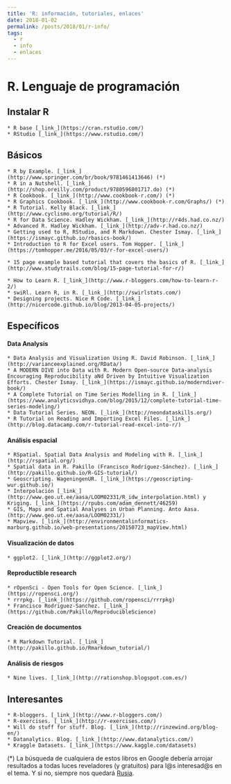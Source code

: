 ```yaml
---
title: 'R: información, tutoriales, enlaces'
date: 2018-01-02
permalink: /posts/2018/01/r-info/
tags:
  - r
  - info
  - enlaces
---
```

# R. Lenguaje de programación

## Instalar R
    * R base [_link_](https://cran.rstudio.com/)
    * RStudio [_link_](https://www.rstudio.com/)

## Básicos
    * R by Example. [_link_](http://www.springer.com/br/book/9781461413646) (*)
    * R in a Nutshell. [_link_](http://shop.oreilly.com/product/9780596801717.do) (*)
    * R Cookbook. [_link_](http://www.cookbook-r.com/) (*)
    * R Graphics Cookbook. [_link_](http://www.cookbook-r.com/Graphs/) (*)
    * R Tutorial. Kelly Black. [_link_](http://www.cyclismo.org/tutorial/R/)
    * R for Data Science. Hadley Wickham. [_link_](http://r4ds.had.co.nz/)
    * Advanced R. Hadley Wickham. [_link_](http://adv-r.had.co.nz/)
    * Getting used to R, RStudio, and R Markdown. Chester Ismay. [_link_](https://ismayc.github.io/rbasics-book/)
    * Introduction to R for Excel users. Tom Hopper. [_link_](https://tomhopper.me/2016/05/03/r-for-excel-users/)

    * 15 page example based tutorial that covers the basics of R. [_link_](http://www.studytrails.com/blog/15-page-tutorial-for-r/)

    * How to Learn R. [_link_](http://www.r-bloggers.com/how-to-learn-r-2/)
    * swiRl. Learn R, in R. [_link_](http://swirlstats.com/)
    * Designing projects. Nice R Code. [_link_](http://nicercode.github.io/blog/2013-04-05-projects/)

## Específicos
#### Data Analysis
    * Data Analysis and Visualization Using R. David Robinson. [_link_](http://varianceexplained.org/RData/)
    * A MODERN DIVE into Data with R. Modern Open-source Data-analysis Encouraging Reproducibility aNd Driven by Intuitive Visualization Efforts. Chester Ismay. [_link_](https://ismayc.github.io/moderndiver-book/)
    * A Complete Tutorial on Time Series Modelling in R. [_link_](https://www.analyticsvidhya.com/blog/2015/12/complete-tutorial-time-series-modeling/)
    * Data Tutorial Series. NEON. [_link_](http://neondataskills.org/)
    * R Tutorial on Reading and Importing Excel Files. [_link_](http://blog.datacamp.com/r-tutorial-read-excel-into-r/)
#### Análisis espacial
    * RSpatial. Spatial Data Analysis and Modeling with R. [_link_](http://rspatial.org/)
    * Spatial data in R. Pakillo (Francisco Rodríguez-Sánchez). [_link_](http://pakillo.github.io/R-GIS-tutorial/)
    * Geoscripting. WageningenUR. [_link_](https://geoscripting-wur.github.io/)
    * Interpolación [_link_](http://www.geo.ut.ee/aasa/LOOM02331/R_idw_interpolation.html) y Kriging. [_link_](https://rpubs.com/adam_dennett/46259)
    * GIS, Maps and Spatial Analyses in Urban Planning. Anto Aasa. (http://www.geo.ut.ee/aasa/LOOM02331/)
    * Mapview. [_link_](http://environmentalinformatics-marburg.github.io/web-presentations/20150723_mapView.html)
#### Visualización de datos
    * ggplot2. [_link_](http://ggplot2.org/)
#### Reproductible research
    * rOpenSci - Open Tools for Open Science. [_link_](https://ropensci.org/)
    * rrrpkg. [_link_](https://github.com/ropensci/rrrpkg)
    * Francisco Rodriguez-Sanchez. [_link_](https://github.com/Pakillo/ReproducibleScience)
#### Creación de documentos
    * R Markdown Tutorial. [_link_](http://pakillo.github.io/Rmarkdown_tutorial/)
#### Análisis de riesgos
    * Nine lives. [_link_](http://rationshop.blogspot.com.es/)

## Interesantes

    * R-bloggers. [_link_](http://www.r-bloggers.com/)
    * R-exercises. [_link_](http://r-exercises.com/)
    * Will do stuff for stuff. Blog. [_link_](http://rinzewind.org/blog-en/)
    * Datanalytics. Blog. [_link_](http://www.datanalytics.com/)
    * Kraggle Datasets. [_link_](https://www.kaggle.com/datasets)


(*) La búsqueda de cualquiera de estos libros en Google debería arrojar resultados a todas luces reveladores (y gratuitos) para l@s interesad@s en el tema. Y si no, siempre nos quedará [Rusia](https://www.google.es/search?q=libgen).
